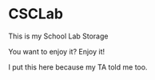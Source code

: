 # CSCLab
This is my School Lab Storage

You want to enjoy it? Enjoy it!

I put this here because my TA told me too.

